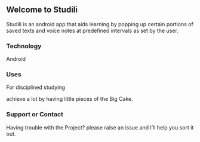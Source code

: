 ## Welcome to Studili

Studili is an android app that aids learning by popping up certain portions of saved texts and voice notes at predefined intervals as set by the user.

### Technology
Android


### Uses
For disciplined studying

achieve a lot by having little pieces of the Big Cake.

### Support or Contact

Having trouble with the Project? please raise an issue and I’ll help you sort it out.
